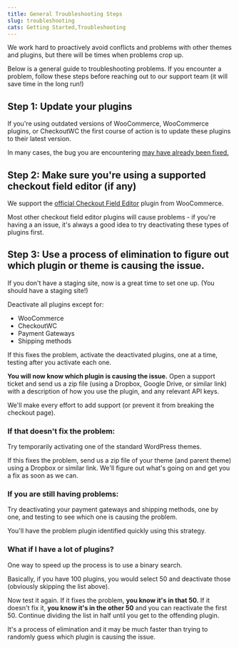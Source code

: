 ```yaml
---
title: General Troubleshooting Steps
slug: troubleshooting
cats: Getting Started,Troubleshooting
---
```



  <p>
    We work hard to proactively avoid conflicts and problems with other themes and plugins, but there will be times when problems crop up.&nbsp;
  </p>
  <p>
    Below is a general guide to troubleshooting problems. If you encounter a problem, follow these steps before reaching out to our support team (it will save time in the long run!)
  </p>
  <h2>
    Step 1: Update your plugins
  </h2>
  <p>
    If you're using outdated versions of WooCommerce, WooCommerce plugins, or CheckoutWC the first course of action is to update these plugins to their latest version.
  </p>
  <p>
    In many cases, the bug you are encountering <a href="https://www.checkoutwc.com/documentation/change-log">may have already been fixed.</a>
  </p>
  <h2>
    Step 2: Make sure you're using a supported checkout field editor (if any)
  </h2>
  <p>
    We support the <a href="https://woocommerce.com/products/woocommerce-checkout-field-editor/" target="_blank">official Checkout Field Editor</a> plugin from WooCommerce.
  </p>
  <p>
    Most other checkout field editor plugins will cause problems - if you're having a an issue, it's always a good idea to try deactivating these types of plugins first.
  </p>
  <h2>
    Step 3: Use a process of elimination to figure out which plugin or theme is causing the issue.
  </h2>
  <p>
    If you don't have a staging site, now is a great time to set one up. (You should have a staging site!)
  </p>
  <p>
    Deactivate all plugins except for:
  </p>
  <ul>
    <li>WooCommerce
    </li>
    <li>CheckoutWC
    </li>
    <li>Payment Gateways
    </li>
    <li>Shipping methods
    </li>
  </ul>
  <p>
    If this fixes the problem, activate the deactivated plugins, one at a time, testing after you activate each one.&nbsp;
  </p>
  <p>
    <strong>You will now know which plugin is causing the issue.</strong> Open a support ticket and send us a zip file (using a Dropbox, Google Drive, or similar link) with a description of how you use the plugin, and any relevant API keys.&nbsp;
  </p>
  <p>
    We'll make every effort to add support (or prevent it from breaking the checkout page).
  </p>
  <h3>
    <strong>If that doesn't fix the problem:</strong>&nbsp;
  </h3>
  <p>
    Try temporarily activating one of the standard WordPress themes.
  </p>
  <p>
    If this fixes the problem, send us a zip file of your theme (and parent theme) using a Dropbox or similar link. We'll figure out what's going on and get you a fix as soon as we can.&nbsp;
  </p>
  <h3>
    <strong>If you are still&nbsp;having problems:</strong>
  </h3>
  <p>
    Try deactivating your payment gateways and shipping methods, one by one, and testing to see which one is causing the problem.&nbsp;
  </p>
  <p>
    You'll have the problem plugin identified quickly using this strategy.&nbsp;
  </p>
  <h3>
    What if I have a lot of plugins?
  </h3>
  <p>
    One way to speed up the process is to use a binary search.&nbsp;
  </p>
  <p>
    Basically, if you have 100 plugins, you would select 50 and deactivate those (obviously skipping the list above).&nbsp;
  </p>
  <p>
    Now test it again. If it fixes the problem, <strong>you know it's in that 50.</strong> If it doesn't fix it, <strong>you know it's in the other 50</strong> and you can reactivate the first 50. Continue dividing the list in half until you get to the offending plugin.&nbsp;
  </p>
  <p>
    It's a process of elimination and it may be much faster than trying to randomly guess which plugin is causing the issue.&nbsp;
  </p>

